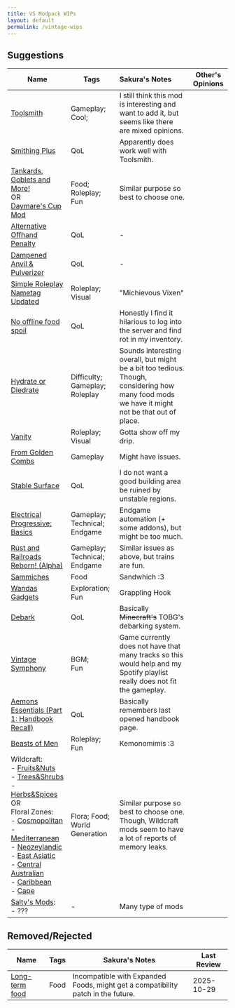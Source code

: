 ```yaml
---
title: VS Modpack WIPs
layout: default
permalink: /vintage-wips
---
```


## **Suggestions**

| Name                                                                                                                                                                                                                                                                                                                                                                                                                                                                                                                                                                                                                                                                                                                                                                                                    | Tags                                 | Sakura's Notes                                                                                                                                | Other's Opinions |
| ------------------------------------------------------------------------------------------------------------------------------------------------------------------------------------------------------------------------------------------------------------------------------------------------------------------------------------------------------------------------------------------------------------------------------------------------------------------------------------------------------------------------------------------------------------------------------------------------------------------------------------------------------------------------------------------------------------------------------------------------------------------------------------------------------- | ------------------------------------ | :-------------------------------------------------------------------------------------------------------------------------------------------- | ---------------- |
| [Toolsmith](https://mods.vintagestory.at/toolsmith)                                                                                                                                                                                                                                                                                                                                                                                                                                                                                                                                                                                                                                                                                                                                                     | Gameplay;<br>Cool;                   | I still think this mod is interesting and want to add it, but seems like there are mixed opinions.                                            |                  |
| [Smithing Plus](https://mods.vintagestory.at/smithingplus)                                                                                                                                                                                                                                                                                                                                                                                                                                                                                                                                                                                                                                                                                                                                              | QoL                                  | Apparently does work well with Toolsmith.                                                                                                     |                  |
| [Tankards, Goblets and More!](https://mods.vintagestory.at/show/mod/23091)<br>OR<br>[Daymare&#039;s Cup Mod](https://mods.vintagestory.at/daymarescupmod)                                                                                                                                                                                                                                                                                                                                                                                                                                                                                                                                                                                                                                               | Food;<br>Roleplay;<br>Fun            | Similar purpose so best to choose one.                                                                                                        |                  |
| [Alternative Offhand Penalty](https://mods.vintagestory.at/altpenalty)                                                                                                                                                                                                                                                                                                                                                                                                                                                                                                                                                                                                                                                                                                                                  | QoL                                  | -                                                                                                                                             |                  |
| [Dampened Anvil & Pulverizer](https://mods.vintagestory.at/dampenedanvil)                                                                                                                                                                                                                                                                                                                                                                                                                                                                                                                                                                                                                                                                                                                               | QoL                                  | -                                                                                                                                             |                  |
| [Simple Roleplay Nametag Updated](https://mods.vintagestory.at/rpnameupdated)                                                                                                                                                                                                                                                                                                                                                                                                                                                                                                                                                                                                                                                                                                                           | Roleplay;<br>Visual                  | "Michievous Vixen"                                                                                                                            |                  |
| [No offline food spoil](https://mods.vintagestory.at/offlinefoodnospoil)                                                                                                                                                                                                                                                                                                                                                                                                                                                                                                                                                                                                                                                                                                                                | QoL                                  | Honestly I find it hilarious to log into the server and find rot in my inventory.                                                             |                  |
| [Hydrate or Diedrate](https://mods.vintagestory.at/hydrateordiedrate)                                                                                                                                                                                                                                                                                                                                                                                                                                                                                                                                                                                                                                                                                                                                   | Difficulty;<br>Gameplay;<br>Roleplay | Sounds interesting overall, but might be a bit too tedious. Though, considering how many food mods we have it might not be that out of place. |                  |
| [Vanity](https://mods.vintagestory.at/vanity)                                                                                                                                                                                                                                                                                                                                                                                                                                                                                                                                                                                                                                                                                                                                                           | Roleplay;<br>Visual                  | Gotta show off my drip.                                                                                                                       |                  |
| [From Golden Combs](https://mods.vintagestory.at/fromgoldencombs)                                                                                                                                                                                                                                                                                                                                                                                                                                                                                                                                                                                                                                                                                                                                       | Gameplay                             | Might have issues.                                                                                                                            |                  |
| [Stable Surface](https://mods.vintagestory.at/stablesurface)                                                                                                                                                                                                                                                                                                                                                                                                                                                                                                                                                                                                                                                                                                                                            | QoL                                  | I do not want a good building area be ruined by unstable regions.                                                                             |                  |
| [Electrical Progressive: Basics](https://mods.vintagestory.at/electricalprogressivebasics)                                                                                                                                                                                                                                                                                                                                                                                                                                                                                                                                                                                                                                                                                                              | Gameplay;<br>Technical;<br>Endgame   | Endgame automation (+ some addons), but might be too much.                                                                                    |                  |
| [Rust and Railroads Reborn! (Alpha)](https://mods.vintagestory.at/rustandrailroads)                                                                                                                                                                                                                                                                                                                                                                                                                                                                                                                                                                                                                                                                                                                     | Gameplay;<br>Technical;<br>Endgame   | Similar issues as above, but trains are fun.                                                                                                  |                  |
| [Sammiches](https://mods.vintagestory.at/sammiches)                                                                                                                                                                                                                                                                                                                                                                                                                                                                                                                                                                                                                                                                                                                                                     | Food                                 | Sandwhich :3                                                                                                                                  |                  |
| [Wandas Gadgets](https://mods.vintagestory.at/wgmt)                                                                                                                                                                                                                                                                                                                                                                                                                                                                                                                                                                                                                                                                                                                                                     | Exploration; Fun                     | Grappling Hook                                                                                                                                |                  |
| [Debark](https://mods.vintagestory.at/show/mod/21434)                                                                                                                                                                                                                                                                                                                                                                                                                                                                                                                                                                                                                                                                                                                                                   | QoL                                  | Basically ~~Minecraft's~~ TOBG's debarking system.                                                                                            |                  |
| [Vintage Symphony](https://mods.vintagestory.at/vintagesymphony)                                                                                                                                                                                                                                                                                                                                                                                                                                                                                                                                                                                                                                                                                                                                        | BGM;<br>Fun                          | Game currently does not have that many tracks so this would help and my Spotify playlist really does not fit the gameplay.                    |                  |
| [Aemons Essentials (Part 1: Handbook Recall)](https://mods.vintagestory.at/show/mod/31167)                                                                                                                                                                                                                                                                                                                                                                                                                                                                                                                                                                                                                                                                                                              | QoL                                  | Basically remembers last opened handbook page.                                                                                                |                  |
| [Beasts of Men](https://mods.vintagestory.at/beastsofmen)                                                                                                                                                                                                                                                                                                                                                                                                                                                                                                                                                                                                                                                                                                                                               | Roleplay;<br>Fun                     | Kemonomimis :3                                                                                                                                |                  |
| Wildcraft:<br>- [Fruits&Nuts](https://mods.vintagestory.at/wildcraftfruit)<br>- [Trees&Shrubs](https://mods.vintagestory.at/wildcrafttree)<br>- [Herbs&Spices](https://mods.vintagestory.at/wildcraftherb)<br>OR<br>Floral Zones:<br>- [Cosmopolitan](https://mods.vintagestory.at/floralzonescosmopolitanregion)<br>- [Mediterranean](https://mods.vintagestory.at/floralzonesmediterraneanregion)<br>- [Neozeylandic](https://mods.vintagestory.at/floralzonesneozeylandicregion)<br>- [East Asiatic](https://mods.vintagestory.at/floralzoneseastasiaticregion)<br>- [Central Australian](https://mods.vintagestory.at/floralzonescentralaustralianregion)<br>- [Caribbean](https://mods.vintagestory.at/floralzonescaribbeanregion)<br>- [Cape](https://mods.vintagestory.at/floralzonescaperegion) | Flora; Food; World Generation        | Similar purpose so best to choose one. Though, Wildcraft mods seem to have a lot of reports of memory leaks.                                  |                  |
| [Salty's Mods](https://mods.vintagestory.at/show/user/F9A030F51969CF667AD2):<br>- ???                                                                                                                                                                                                                                                                                                                                                                                                                                                                                                                                                                                                                                                                                                                   | -                                    | Many type of mods                                                                                                                             |                  |


## **Removed/Rejected**

| Name                                                          | Tags | Sakura's Notes                                                                   | Last Review |
| ------------------------------------------------------------- | ---- | -------------------------------------------------------------------------------- | ----------- |
| [Long-term food](https://mods.vintagestory.at/show/mod/13813) | Food | Incompatible with Expanded Foods, might get a compatibility patch in the future. | 2025-10-29  |